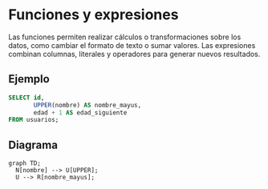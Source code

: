 # Funciones y expresiones

Las funciones permiten realizar cálculos o transformaciones sobre los datos, como cambiar el formato de texto o sumar valores. Las expresiones combinan columnas, literales y operadores para generar nuevos resultados.

## Ejemplo
```sql
SELECT id,
       UPPER(nombre) AS nombre_mayus,
       edad + 1 AS edad_siguiente
FROM usuarios;
```

## Diagrama
```mermaid
graph TD;
  N[nombre] --> U[UPPER];
  U --> R[nombre_mayus];
```
